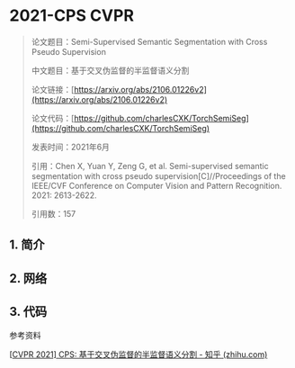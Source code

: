 # 2021-CPS CVPR

> 论文题目：Semi-Supervised Semantic Segmentation with Cross Pseudo Supervision
>
> 中文题目：基于交叉伪监督的半监督语义分割
>
> 论文链接：[https://arxiv.org/abs/2106.01226v2](https://arxiv.org/abs/2106.01226v2)
>
> 论文代码：[https://github.com/charlesCXK/TorchSemiSeg](https://github.com/charlesCXK/TorchSemiSeg)
>
> 发表时间：2021年6月
>
> 引用：Chen X, Yuan Y, Zeng G, et al. Semi-supervised semantic segmentation with cross pseudo supervision[C]//Proceedings of the IEEE/CVF Conference on Computer Vision and Pattern Recognition. 2021: 2613-2622.
>
> 引用数：157





## 1. 简介





## 2. 网络





## 3. 代码



参考资料

[[CVPR 2021\] CPS: 基于交叉伪监督的半监督语义分割 - 知乎 (zhihu.com)](https://zhuanlan.zhihu.com/p/378120529)